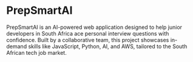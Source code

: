 # PrepSmartAI
PrepSmartAI is an AI-powered web application designed to help junior developers in South Africa ace personal interview questions with confidence. Built by a collaborative team, this project showcases in-demand skills like JavaScript, Python, AI, and AWS, tailored to the South African tech job market.
